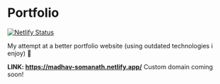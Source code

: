 # Portfolio
[![Netlify Status](https://api.netlify.com/api/v1/badges/d5d0a7a5-9e40-4eca-a9ab-a9588e43d4fd/deploy-status)](https://app.netlify.com/sites/madhav-somanath/deploys)

My attempt at a better portfolio website (using outdated technologies i enjoy) 🚀

**LINK: https://madhav-somanath.netlify.app/** Custom domain coming soon!
